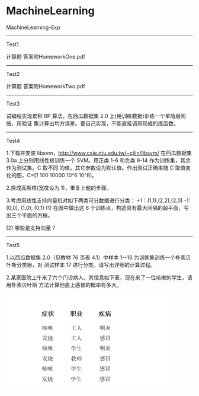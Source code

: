 # MachineLearning
 MachineLearning-Exp
 
---
Test1

计算题 答案附HomeworkOne.pdf

---
Test2

计算题 答案附HomeworkTwo.pdf

---
Test3

试编程实现累积 BP 算法，在西瓜数据集 2.0 上(用训练数据)训练一个单隐层网络，用验证
集计算出均方误差。要自己实现，不能直接调用现成的库函数。

---
Test4

1.下载并安装 libsvm，http://www.csie.ntu.edu.tw/~cjlin/libsvm/
在西瓜数据集 3.0a 上分别用线性核训练一个 SVM。用正类 1-6 和负类 9-14 作为训练集，其余作为测试集。C 取不同
的值，其它参数设为默认值。作出测试正确率随 C 取值变化的图，C=[1 100 10000 10^6
10^8]。

2.换成高斯核(宽度设为 1)，重复上题的步骤。

3.考虑用线性支持向量机对如下两类可分数据进行分类：
 +1：(1,1),(2,2),(2,0)
 -1: (0,0), (1,0), (0,1)
 (1) 在图中做出这 6 个训练点，构造具有最大间隔的超平面，写出三个平面的方程。
 
 (2) 哪些是支持向量？
 
---
Test5

1.以西瓜数据集 2.0（见教材 76 页表 4.1）中样本 1--16 为训练集训练一个朴素贝叶斯分类器，对
测试样本 17 进行分类。请写出详细的计算过程。

2.某家医院上午来了六个门诊病人，其信息如下表，现在来了一位咳嗽的学生，请用朴素贝叶斯
方法计算他患上感冒的概率有多大。

![Images](image/test5.png)
